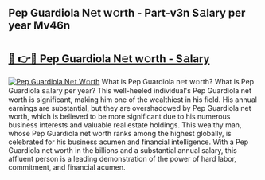 ## Pep Guardiola N𝚎t w𝚘rth - Part-v3n S𝚊lary per year Mv46n

# <h2><a href="http://gc50ljr.nevu.top/?p=Pep+Guardiola">🔗 👉🔴 Pep Guardiola N𝚎t w𝚘rth - S𝚊lary</a></h2>

[![Pep Guardiola N𝚎t W𝚘rth](https://i.imgur.com/Oavwk0R.jpeg)](http://gc50ljr.nevu.top/?p=Pep+Guardiola)
What is Pep Guardiola n𝚎t w𝚘rth? What is Pep Guardiola s𝚊lary per year?
This well-heeled individual's Pep Guardiola net worth is significant, making him one of the wealthiest in his field. His annual earnings are substantial, but they are overshadowed by Pep Guardiola net worth, which is believed to be more significant due to his numerous business interests and valuable real estate holdings. This wealthy man, whose Pep Guardiola net worth ranks among the highest globally, is celebrated for his business acumen and financial intelligence. With a Pep Guardiola net worth in the billions and a substantial annual salary, this affluent person is a leading demonstration of the power of hard labor, commitment, and financial acumen.
